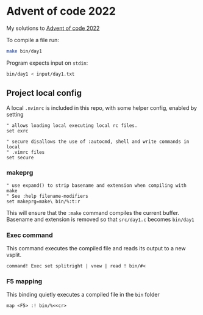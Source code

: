 Advent of code 2022
===================

My solutions to [Advent of code 2022](https://adventofcode.com/2022/)

To compile a file run:

```sh
make bin/day1
```

Program expects input on `stdin`:

```sh
bin/day1 < input/day1.txt
```

## Project local config

A local `.nvimrc` is included in this repo, with some helper config, enabled by setting
```vim
" allows loading local executing local rc files.
set exrc

" secure disallows the use of :autocmd, shell and write commands in local
" .vimrc files
set secure
```
### makeprg
```vim
" use expand() to strip basename and extension when compiling with make
" See :help filename-modifiers
set makeprg=make\ bin/%:t:r
```

This will ensure that the `:make` command compiles the current buffer. Basename
and extension is removed so that `src/day1.c` becomes `bin/day1`


### Exec command

This command executes the compiled file and reads its output to a new vsplit.
```vim
command! Exec set splitright | vnew | read ! bin/#<
```
### F5 mapping

This binding quietly executes a compiled file in the `bin` folder
```vim
map <F5> :! bin/%<<cr>


